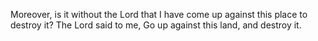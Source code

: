 Moreover, is it without the Lord that I have come up against this place to destroy it? The Lord said to me, Go up against this land, and destroy it.
